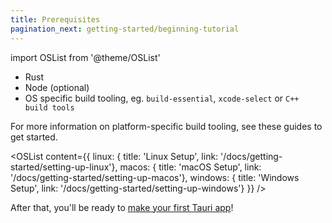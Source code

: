 ```yaml
---
title: Prerequisites
pagination_next: getting-started/beginning-tutorial
---
```


import OSList from '@theme/OSList'

- Rust
- Node (optional)
- OS specific build tooling, eg. `build-essential`, `xcode-select` or `C++ build tools`

For more information on platform-specific build tooling, see these guides to get started.

<OSList content={{
    linux: { title: 'Linux Setup', link: '/docs/getting-started/setting-up-linux'},
    macos: { title: 'macOS Setup', link: '/docs/getting-started/setting-up-macos'},
    windows: { title: 'Windows Setup', link: '/docs/getting-started/setting-up-windows'}
}} />

After that, you'll be ready to [make your first Tauri app](/docs/getting-started/beginning-tutorial)!
